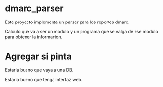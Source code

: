 # dmarc_parser

Este proyecto implementa un parser para los reportes dmarc.

Calculo que va a ser un modulo y un programa que se valga de ese modulo para obtener la informacion.

# Agregar si pinta

Estaria bueno que vaya a una DB.

Estaria bueno que tenga interfaz web.

